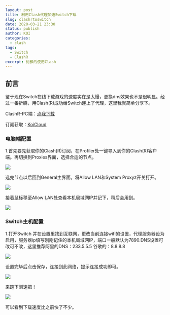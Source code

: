 ```yaml
---
layout: post
title: 利用Clash代理加速Switch下载
slug: clashrtoswitch
date: 2020-03-21 23:30
status: publish
author: KOI
categories: 
  - clash
tags:
  - Switch
  - ClashR
excerpt: 优雅的使用Clash
---
```


## 前言

鉴于现在Switch在线下载游戏的速度实在是太慢，更换dns效果也不是很明显。经过一番折腾，用Clash(R)成功给Switch连上了代理，这里我就简单分享下。

ClashR-PC端：[点我下载](https://github.com/narakuzi/clashr-for-window/releases/download/v1.0/ClashR.for.Windows-1.0-win.7z)

订阅获取：[KoiCloud](https://kois.pw)

### 电脑端配置

1.首先要先获取你的Clash(R)订阅，在Profiler处一键导入到你的Clash(R)客户端。再切换到Proxies界面，选择合适的节点。

![](https://cdn.jsdelivr.net/gh/narakoi/narakoi.github.io@master/archives/assets/500aeb83d30cfa491aea2e0e57df928b.png)

选完节点以后回到General主界面。将Allow LAN和System Proxyz开关打开。

![](https://cdn.jsdelivr.net/gh/narakoi/narakoi.github.io@master/archives/assets/6daf12a451940e583cca0862195057bb.png)

接着鼠标移至Allow LAN处查看本机局域网IP并记下，稍后会用到。

![](https://cdn.jsdelivr.net/gh/narakoi/narakoi.github.io@master/archives/assets/be11e2a2fc7eb7e67bad3006bd70ffdb.png)

### Switch主机配置



1.打开Switch 并在设置里找到互联网，更改当前连接wifi的设置，代理服务器设为启用，服务器ip填写刚刚记住的本机局域网IP，端口一般默认为7890.DNS设置可改可不改，这里推荐阿里的DNS：233.5.5.5 谷歌的：8.8.8.8

![](https://cdn.jsdelivr.net/gh/narakoi/narakoi.github.io@master/archives/assets/7c16196f262011c59d80b2ab04c5894f.jpg)

设置完毕后点击保存，连接到此网络，提示连接成功即可。

![](https://cdn.jsdelivr.net/gh/narakoi/narakoi.github.io@master/archives/assets/5e755623831013a52298e4d47cafbb30.jpg)

来跑下测速把！

![](https://cdn.jsdelivr.net/gh/narakoi/narakoi.github.io@master/archives/assets/af85e876118a0ad3ff8089fb73f29475.jpg)

可以看到下载速度比之前快了不少。

